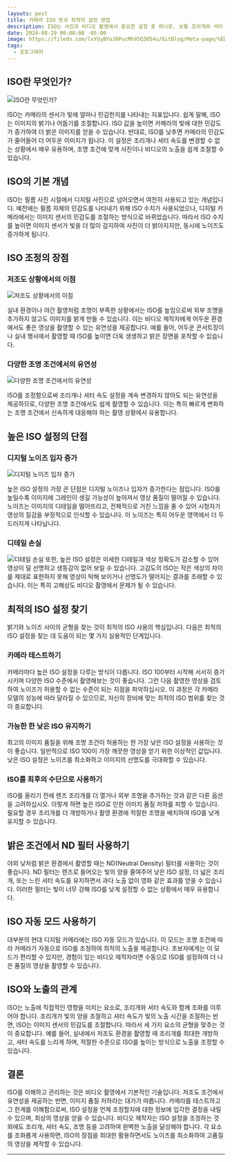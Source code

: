 ```yaml
---
layouts: post
title: 카메라 ISO 뜻과 최적의 설정 방법
description: ISO는 사진과 비디오 촬영에서 중요한 설정 중 하나로, 보통 조리개와 셔터 속도와 함께 '노출 삼각형'의 세 번째 요소를 형성합니다. ISO의 역할과 그것이 비디오 촬영에 미치는 영향을 이해하는 것은 초보자와 숙련된 비디오 제작자 모두에게 필수적입니다. 이 글에서는 ISO가 무엇인지, ISO가 영상에 어떻게 영향을 미치는지, 그리고 ISO를 효과적으로 사용하는 방법에 대한 실용적인 팁을 다룰 것입니다.
date: 2024-08-29 00:00:00 -05:00
image: https://filedn.com/lxYUyBYoJ0PucMh95Q3054u/GitBlog/Meta-page/%ED%8F%AC%ED%86%A0%EA%B7%B8%EB%9E%98%ED%94%BC/2024-08-29-%EC%B9%B4%EB%A9%94%EB%9D%BC%20ISO%20%EB%9C%BB%EA%B3%BC%20%EC%B5%9C%EC%A0%81%EC%9D%98%20%EC%84%A4%EC%A0%95%20%EB%B0%A9%EB%B2%95/What%20camera%20ISO%20means%20and%20how%20to%20set%20it%20optimally.webp
tags:
  - 포토그래피
---
```

## ISO란 무엇인가?
![ISO란 무엇인가?](https://filedn.com/lxYUyBYoJ0PucMh95Q3054u/GitBlog/Meta-page/%ED%8F%AC%ED%86%A0%EA%B7%B8%EB%9E%98%ED%94%BC/2024-08-29-%EC%B9%B4%EB%A9%94%EB%9D%BC%20ISO%20%EB%9C%BB%EA%B3%BC%20%EC%B5%9C%EC%A0%81%EC%9D%98%20%EC%84%A4%EC%A0%95%20%EB%B0%A9%EB%B2%95/What%20is%20an%20ISO%20on%20Camera_00.webp)

ISO는 카메라의 센서가 빛에 얼마나 민감한지를 나타내는 지표입니다. 쉽게 말해, ISO는 이미지의 밝기나 어둡기를 조절합니다. ISO 값을 높이면 카메라의 빛에 대한 민감도가 증가하여 더 밝은 이미지를 얻을 수 있습니다. 반대로, ISO를 낮추면 카메라의 민감도가 줄어들어 더 어두운 이미지가 됩니다. 이 설정은 조리개나 셔터 속도를 변경할 수 없는 상황에서 매우 유용하며, 조명 조건에 맞게 사진이나 비디오의 노출을 쉽게 조절할 수 있습니다.

## ISO의 기본 개념

ISO는 필름 사진 시절에서 디지털 사진으로 넘어오면서 여전히 사용되고 있는 개념입니다. 예전에는 필름 자체의 민감도를 나타내기 위해 ISO 수치가 사용되었으나, 디지털 카메라에서는 이미지 센서의 민감도를 조절하는 방식으로 바뀌었습니다. 따라서 ISO 수치를 높이면 이미지 센서가 빛을 더 많이 감지하여 사진이 더 밝아지지만, 동시에 노이즈도 증가하게 됩니다.

## ISO 조정의 장점

### 저조도 상황에서의 이점
![저조도 상황에서의 이점](https://filedn.com/lxYUyBYoJ0PucMh95Q3054u/GitBlog/Meta-page/%ED%8F%AC%ED%86%A0%EA%B7%B8%EB%9E%98%ED%94%BC/2024-08-29-%EC%B9%B4%EB%A9%94%EB%9D%BC%20ISO%20%EB%9C%BB%EA%B3%BC%20%EC%B5%9C%EC%A0%81%EC%9D%98%20%EC%84%A4%EC%A0%95%20%EB%B0%A9%EB%B2%95/ISO%20-%20Benefits%20in%20low%20light%20situations_01.webp)

실내 환경이나 야간 촬영처럼 조명이 부족한 상황에서는 ISO를 높임으로써 외부 조명을 추가하지 않고도 이미지를 밝게 만들 수 있습니다. 이는 비디오 제작자에게 어두운 환경에서도 좋은 영상을 촬영할 수 있는 유연성을 제공합니다. 예를 들어, 어두운 콘서트장이나 실내 행사에서 촬영할 때 ISO를 높이면 더욱 생생하고 밝은 장면을 포착할 수 있습니다.

### 다양한 조명 조건에서의 유연성
![다양한 조명 조건에서의 유연성](https://filedn.com/lxYUyBYoJ0PucMh95Q3054u/GitBlog/Meta-page/%ED%8F%AC%ED%86%A0%EA%B7%B8%EB%9E%98%ED%94%BC/2024-08-29-%EC%B9%B4%EB%A9%94%EB%9D%BC%20ISO%20%EB%9C%BB%EA%B3%BC%20%EC%B5%9C%EC%A0%81%EC%9D%98%20%EC%84%A4%EC%A0%95%20%EB%B0%A9%EB%B2%95/ISO%20-%20Flexibility%20in%20different%20lighting%20conditions_02.webp)

ISO를 조정함으로써 조리개나 셔터 속도 설정을 계속 변경하지 않아도 되는 유연성을 제공하므로, 다양한 조명 조건에서도 쉽게 촬영할 수 있습니다. 이는 특히 빠르게 변화하는 조명 조건에서 신속하게 대응해야 하는 촬영 상황에서 유용합니다.

## 높은 ISO 설정의 단점

### 디지털 노이즈 입자 증가
![디지털 노이즈 입자 증가](https://filedn.com/lxYUyBYoJ0PucMh95Q3054u/GitBlog/Meta-page/%ED%8F%AC%ED%86%A0%EA%B7%B8%EB%9E%98%ED%94%BC/2024-08-29-%EC%B9%B4%EB%A9%94%EB%9D%BC%20ISO%20%EB%9C%BB%EA%B3%BC%20%EC%B5%9C%EC%A0%81%EC%9D%98%20%EC%84%A4%EC%A0%95%20%EB%B0%A9%EB%B2%95/ISO%20-%20Increase%20digital%20noise_03.webp)

높은 ISO 설정의 가장 큰 단점은 디지털 노이즈나 입자가 증가한다는 점입니다. ISO를 높일수록 이미지에 그레인이 생길 가능성이 높아져서 영상 품질이 떨어질 수 있습니다. 노이즈는 이미지의 디테일을 떨어뜨리고, 전체적으로 거친 느낌을 줄 수 있어 시청자가 영상의 질감을 부정적으로 인식할 수 있습니다. 이 노이즈는 특히 어두운 영역에서 더 두드러지게 나타납니다.

### 디테일 손실
![디테일 손실](https://filedn.com/lxYUyBYoJ0PucMh95Q3054u/GitBlog/Meta-page/%ED%8F%AC%ED%86%A0%EA%B7%B8%EB%9E%98%ED%94%BC/2024-08-29-%EC%B9%B4%EB%A9%94%EB%9D%BC%20ISO%20%EB%9C%BB%EA%B3%BC%20%EC%B5%9C%EC%A0%81%EC%9D%98%20%EC%84%A4%EC%A0%95%20%EB%B0%A9%EB%B2%95/ISO%20-%20Loss%20of%20detail_04.webp)
또한, 높은 ISO 설정은 미세한 디테일과 색상 정확도가 감소할 수 있어 영상이 덜 선명하고 생동감이 없어 보일 수 있습니다. 고감도의 ISO는 작은 색상의 차이를 제대로 표현하지 못해 영상이 탁해 보이거나 선명도가 떨어지는 결과를 초래할 수 있습니다. 이는 특히 고해상도 비디오 촬영에서 문제가 될 수 있습니다.

## 최적의 ISO 설정 찾기

밝기와 노이즈 사이의 균형을 찾는 것이 최적의 ISO 사용의 핵심입니다. 다음은 최적의 ISO 설정을 찾는 데 도움이 되는 몇 가지 실용적인 단계입니다.

### 카메라 테스트하기

카메라마다 높은 ISO 설정을 다루는 방식이 다릅니다. ISO 100부터 시작해 서서히 증가시키며 다양한 ISO 수준에서 촬영해보는 것이 좋습니다. 그런 다음 촬영한 영상을 검토하여 노이즈가 허용할 수 없는 수준이 되는 지점을 파악하십시오. 이 과정은 각 카메라 모델의 성능에 따라 달라질 수 있으므로, 자신의 장비에 맞는 최적의 ISO 범위를 찾는 것이 중요합니다.

### 가능한 한 낮은 ISO 유지하기

최고의 이미지 품질을 위해 조명 조건이 허용하는 한 가장 낮은 ISO 설정을 사용하는 것이 좋습니다. 일반적으로 ISO 100이 가장 깨끗한 영상을 얻기 위한 이상적인 값입니다. 낮은 ISO 설정은 노이즈를 최소화하고 이미지의 선명도를 극대화할 수 있습니다.

### ISO를 최후의 수단으로 사용하기

ISO를 올리기 전에 렌즈 조리개를 더 열거나 외부 조명을 추가하는 것과 같은 다른 옵션을 고려하십시오. 이렇게 하면 높은 ISO로 인한 이미지 품질 저하를 피할 수 있습니다. 필요할 경우 조리개를 더 개방하거나 촬영 환경에 적절한 조명을 배치하여 ISO를 낮게 유지할 수 있습니다.

## 밝은 조건에서 ND 필터 사용하기

야외 낮처럼 밝은 환경에서 촬영할 때는 ND(Neutral Density) 필터를 사용하는 것이 좋습니다. ND 필터는 렌즈로 들어오는 빛의 양을 줄여주어 낮은 ISO 설정, 더 넓은 조리개, 또는 느린 셔터 속도를 유지하면서 과다 노출 없이 영화 같은 효과를 얻을 수 있습니다. 이러한 필터는 빛이 너무 강해 ISO를 낮게 설정할 수 없는 상황에서 매우 유용합니다.

## ISO 자동 모드 사용하기

대부분의 현대 디지털 카메라에는 ISO 자동 모드가 있습니다. 이 모드는 조명 조건에 따라 카메라가 자동으로 ISO를 조정하여 최적의 노출을 제공합니다. 초보자에게는 이 모드가 편리할 수 있지만, 경험이 있는 비디오 제작자라면 수동으로 ISO를 설정하여 더 나은 품질의 영상을 촬영할 수 있습니다.

## ISO와 노출의 관계

ISO는 노출에 직접적인 영향을 미치는 요소로, 조리개와 셔터 속도와 함께 조화를 이루어야 합니다. 조리개가 빛의 양을 조절하고 셔터 속도가 빛의 노출 시간을 조절하는 반면, ISO는 이미지 센서의 민감도를 조절합니다. 따라서 세 가지 요소의 균형을 맞추는 것이 중요합니다. 예를 들어, 실내에서 저조도 환경을 촬영할 때 조리개를 최대한 개방하고, 셔터 속도를 느리게 하며, 적절한 수준으로 ISO를 높이는 방식으로 노출을 조정할 수 있습니다.

## 결론

ISO를 이해하고 관리하는 것은 비디오 촬영에서 기본적인 기술입니다. 저조도 조건에서 유연성을 제공하는 반면, 이미지 품질 저하라는 대가가 따릅니다. 카메라를 테스트하고 그 한계를 이해함으로써, ISO 설정을 언제 조정할지에 대한 정보에 입각한 결정을 내릴 수 있으며, 최상의 영상을 얻을 수 있습니다. 비디오 제작자는 ISO 설정을 조정하는 것 외에도 조리개, 셔터 속도, 조명 등을 고려하여 완벽한 노출을 달성해야 합니다. 각 요소를 조화롭게 사용하면, ISO의 장점을 최대한 활용하면서도 노이즈를 최소화하여 고품질의 영상을 제작할 수 있습니다.

---
